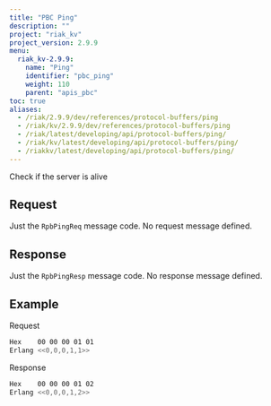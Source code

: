 ```yaml
---
title: "PBC Ping"
description: ""
project: "riak_kv"
project_version: 2.9.9
menu:
  riak_kv-2.9.9:
    name: "Ping"
    identifier: "pbc_ping"
    weight: 110
    parent: "apis_pbc"
toc: true
aliases:
  - /riak/2.9.9/dev/references/protocol-buffers/ping
  - /riak/kv/2.9.9/dev/references/protocol-buffers/ping
  - /riak/latest/developing/api/protocol-buffers/ping/
  - /riak/kv/latest/developing/api/protocol-buffers/ping/
  - /riakkv/latest/developing/api/protocol-buffers/ping/
---
```


Check if the server is alive

## Request

Just the `RpbPingReq` message code. No request message defined.

## Response

Just the `RpbPingResp` message code. No response message defined.

## Example

Request

```bash
Hex    00 00 00 01 01
Erlang <<0,0,0,1,1>>
```

Response

```bash
Hex    00 00 00 01 02
Erlang <<0,0,0,1,2>>
```



